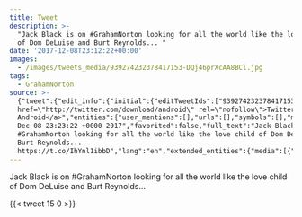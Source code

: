 ```yaml
---
title: Tweet
description: >-
  "Jack Black is on #GrahamNorton looking for all the world like the love child
  of Dom DeLuise and Burt Reynolds... "
date: '2017-12-08T23:12:22+00:00'
images:
  - /images/tweets_media/939274232378417153-DQj46prXcAA8BCl.jpg
tags:
  - GrahamNorton
source: >-
  {"tweet":{"edit_info":{"initial":{"editTweetIds":["939274232378417153"],"editableUntil":"2017-12-09T00:23:22.527Z","editsRemaining":"5","isEditEligible":true}},"retweeted":false,"source":"<a
  href=\"http://twitter.com/download/android\" rel=\"nofollow\">Twitter for
  Android</a>","entities":{"user_mentions":[],"urls":[],"symbols":[],"media":[{"expanded_url":"https://twitter.com/toychicken/status/939274232378417153/photo/1","indices":["113","136"],"url":"https://t.co/IhYnl1ibbD","media_url":"http://pbs.twimg.com/tweet_video_thumb/DQj46prXcAA8BCl.jpg","id_str":"939274208810594304","id":"939274208810594304","media_url_https":"https://pbs.twimg.com/tweet_video_thumb/DQj46prXcAA8BCl.jpg","sizes":{"large":{"w":"498","h":"272","resize":"fit"},"thumb":{"w":"150","h":"150","resize":"crop"},"small":{"w":"498","h":"272","resize":"fit"},"medium":{"w":"498","h":"272","resize":"fit"}},"type":"photo","display_url":"pic.twitter.com/IhYnl1ibbD"}],"hashtags":[{"text":"GrahamNorton","indices":["17","30"]}]},"display_text_range":["0","136"],"favorite_count":"15","id_str":"939274232378417153","truncated":false,"retweet_count":"0","id":"939274232378417153","possibly_sensitive":false,"created_at":"Fri
  Dec 08 23:23:22 +0000 2017","favorited":false,"full_text":"Jack Black is on
  #GrahamNorton looking for all the world like the love child of Dom DeLuise and
  Burt Reynolds...
  https://t.co/IhYnl1ibbD","lang":"en","extended_entities":{"media":[{"expanded_url":"https://twitter.com/toychicken/status/939274232378417153/photo/1","indices":["113","136"],"url":"https://t.co/IhYnl1ibbD","media_url":"http://pbs.twimg.com/tweet_video_thumb/DQj46prXcAA8BCl.jpg","id_str":"939274208810594304","video_info":{"aspect_ratio":["249","136"],"variants":[{"bitrate":"0","content_type":"video/mp4","url":"https://video.twimg.com/tweet_video/DQj46prXcAA8BCl.mp4"}]},"id":"939274208810594304","media_url_https":"https://pbs.twimg.com/tweet_video_thumb/DQj46prXcAA8BCl.jpg","sizes":{"large":{"w":"498","h":"272","resize":"fit"},"thumb":{"w":"150","h":"150","resize":"crop"},"small":{"w":"498","h":"272","resize":"fit"},"medium":{"w":"498","h":"272","resize":"fit"}},"type":"animated_gif","display_url":"pic.twitter.com/IhYnl1ibbD"}]}}}
---
```

Jack Black is on #GrahamNorton looking for all the world like the love child of Dom DeLuise and Burt Reynolds... 
    
{{< tweet 15 0 >}}
    
